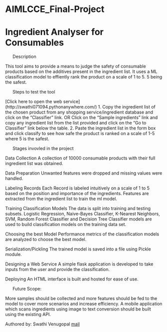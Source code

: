 # AIMLCCE_Final-Project
<h1>Ingredient Analyser
for Consumables</h1>

<ul>Description</ul>
This tool aims to provide a means to judge the safety of consumable products based on the additives present in the ingredient list.
It uses a ML classification model to effiently rank the product on a scale of 1 to 5. 5 being the safest.

<ul>Steps to test the tool</ul>
[Click here to open the web service](http://swathi071094.pythonanywhere.com/)
1. Copy the ingredient list of the chosen product from any shopping service/ingredient database and click on the
“Classifier” link.
OR
Click on the “Sample ingredients” link and copy any ingredient list from the list provided and click on the “Go to Classifier”
link below the table.
2. Paste the ingredient list in the form box and click classify to see how safe the product is ranked on a scale of 1-5 where 5
is the safest.

<ul>Stages invovled in the project</ul>

Data Collection
A collection of 10000 consumable products with their full ingredient list was obtained.

Data Preparation
Unwanted features were dropped and missing values were handled.

Labeling Records
Each Record is labeled intuitively on a scale of 1 to 5 based on the position and importance of the ingredients. Features are extracted from the ingredient list to train the ml model.

Training Classification Models
The data is split into training and testing subsets. Logistic Regression, Naive-Bayes     Classifier, K-Nearest Neighbors, SVM, Random Forest Classifier and  Decision Tree Classifier models are used to build classification models on the training data set.

Choosing the best Model
Performance metrics of the classification models are analyzed to choose the best model.

Serialization/Pickling
The trained model is saved into a file using Pickle module.

Designing a Web Service
A simple flask application is developed to take inputs from the user and provide the  classification.

Deploying
An HTML interface is built and hosted for ease of use.

<ul>Future Scope:</ul>
More samples should be collected and more features should be fed to the model to cover more scenarios and increase efficiency.
A mobile application which scans ingredients using image to text conversion should be built using the existing API.

Authored by:
Swathi Venugopal
[mail](mailto:swa094@gmail.com)


